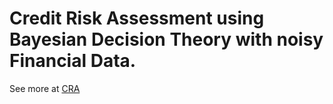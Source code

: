 # Credit Risk Assessment using Bayesian Decision Theory with noisy Financial Data.

  See more at [CRA](https://abstruse-ak47.github.io/CRA/)
